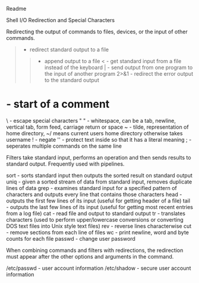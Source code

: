 Readme

Shell I/O Redirection and Special Characters

Redirecting the output of commands to files, devices, or the input of other commands.

> - redirect standard output to a file
>> - append output to a file
< - get standard input from a file instead of the keyboard
| - send output from one program to the input of another program
2>&1 - redirect the error output to the standard output
# - start of a comment
\ - escape special characters
" " - whitespace, can be a tab, newline, vertical tab, form feed, carriage return or space
~ - tilde, representation of home directory, ~/ means current users home directory otherwise takes username
! - negate
'' - protect text inside so that it has a literal meaning
; - seperates multiple commands on the same line

Filters take standard input, performs an operation and then sends results to standard output. Frequently used with pipelines.

sort - sorts standard input then outputs the sorted result on standard output
uniq - given a sorted stream of data from standard input, removes duplicate lines of data
grep - examines standard input for a specified pattern of characters and outputs every line that contains those characters
head - outputs the first few lines of its input (useful for getting header of a file)
tail - outputs the last few lines of its input (useful for getting most recent entries from a log file)
cat - read file and output to standard output
tr - translates characters (used to perform upper/lowercase conversions or converting DOS text files into Unix style text files)
rev - reverse lines characterwise
cut - remove sections from each line of files
wc - print newline, word and byte counts for each file
passwd - change user password

When combining commands and filters with redirections, the redirection must appear after the other options and arguments in the command.

/etc/passwd - user account information
/etc/shadow - secure user account information